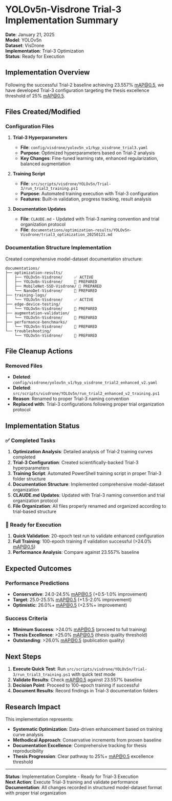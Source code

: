 # YOLOv5n-Visdrone Trial-3 Implementation Summary

**Date**: January 21, 2025  
**Model**: YOLOv5n  
**Dataset**: VisDrone  
**Implementation**: Trial-3 Optimization  
**Status**: Ready for Execution  

## Implementation Overview

Following the successful Trial-2 baseline achieving 23.557% mAP@0.5, we have developed Trial-3 configuration targeting the thesis excellence threshold of 25% mAP@0.5.

## Files Created/Modified

### Configuration Files
1. **Trial-3 Hyperparameters**
   - **File**: `config/visdrone/yolov5n_v1/hyp_visdrone_trial3.yaml`
   - **Purpose**: Optimized hyperparameters based on Trial-2 analysis
   - **Key Changes**: Fine-tuned learning rate, enhanced regularization, balanced augmentation

2. **Training Script**
   - **File**: `src/scripts/visdrone/YOLOv5n/Trial-3/run_trial3_training.ps1`
   - **Purpose**: Automated training execution with Trial-3 configuration
   - **Features**: Built-in validation, progress tracking, result analysis

3. **Documentation Updates**
   - **File**: `CLAUDE.md` - Updated with Trial-3 naming convention and trial organization protocol
   - **File**: `documentations/optimization-results/YOLOv5n-Visdrone/trial3_optimization_20250121.md`

### Documentation Structure Implementation

Created comprehensive model-dataset documentation structure:

```
documentations/
├── optimization-results/
│   ├── YOLOv5n-Visdrone/     ✅ ACTIVE
│   ├── YOLOv8n-Visdrone/     🔄 PREPARED
│   ├── MobileNet-SSD-Visdrone/ 🔄 PREPARED  
│   └── NanoDet-Visdrone/     🔄 PREPARED
├── training-logs/
│   └── YOLOv5n-Visdrone/     ✅ ACTIVE
├── edge-device-testing/
│   └── YOLOv5n-Visdrone/     🔄 PREPARED
├── augmentation-validation/
│   └── YOLOv5n-Visdrone/     🔄 PREPARED
├── performance-benchmarks/
│   └── YOLOv5n-Visdrone/     🔄 PREPARED
└── troubleshooting/
    └── YOLOv5n-Visdrone/     🔄 PREPARED
```

## File Cleanup Actions

### Removed Files
- **Deleted**: `config/visdrone/yolov5n_v1/hyp_visdrone_trial2_enhanced_v2.yaml`
- **Deleted**: `src/scripts/visdrone/YOLOv5n/run_trial2_enhanced_v2_training.ps1`
- **Reason**: Renamed to proper Trial-3 naming convention
- **Replaced with**: Trial-3 configurations following proper trial organization protocol

## Implementation Status

### ✅ Completed Tasks
1. **Optimization Analysis**: Detailed analysis of Trial-2 training curves completed
2. **Trial-3 Configuration**: Created scientifically-backed Trial-3 hyperparameters
3. **Training Script**: Automated PowerShell training script in proper Trial-3 folder structure
4. **Documentation Structure**: Implemented comprehensive model-dataset organization
5. **CLAUDE.md Updates**: Updated with Trial-3 naming convention and trial organization protocol
6. **File Organization**: All files properly renamed and organized according to trial-based structure

### 🔄 Ready for Execution
1. **Quick Validation**: 20-epoch test run to validate enhanced configuration
2. **Full Training**: 100-epoch training if validation successful (>24.0% mAP@0.5)
3. **Performance Analysis**: Compare against 23.557% baseline

## Expected Outcomes

### Performance Predictions
- **Conservative**: 24.0-24.5% mAP@0.5 (+0.5-1.0% improvement)
- **Target**: 25.0-25.5% mAP@0.5 (+1.5-2.0% improvement)
- **Optimistic**: 26.0%+ mAP@0.5 (+2.5%+ improvement)

### Success Criteria
- **Minimum Success**: >24.0% mAP@0.5 (proceed to full training)
- **Thesis Excellence**: >25.0% mAP@0.5 (thesis quality threshold)
- **Outstanding**: >26.0% mAP@0.5 (publication quality)

## Next Steps

1. **Execute Quick Test**: Run `src/scripts/visdrone/YOLOv5n/Trial-3/run_trial3_training.ps1` with quick test mode
2. **Validate Results**: Check mAP@0.5 against 23.557% baseline
3. **Decision Point**: Proceed to 100-epoch training if successful
4. **Document Results**: Record findings in Trial-3 documentation folders

## Research Impact

This implementation represents:
- **Systematic Optimization**: Data-driven enhancement based on training curve analysis
- **Methodical Approach**: Conservative increments from proven baseline
- **Documentation Excellence**: Comprehensive tracking for thesis reproducibility
- **Thesis Progression**: Clear pathway to 25%+ mAP@0.5 excellence threshold

---

**Status**: Implementation Complete - Ready for Trial-3 Execution  
**Next Action**: Execute Trial-3 training and validate performance  
**Documentation**: All changes recorded in structured model-dataset format with proper trial organization